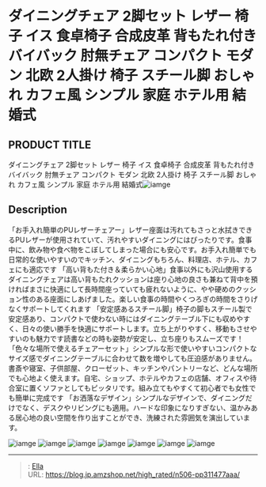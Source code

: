 # ダイニングチェア 2脚セット レザー 椅子 イス 食卓椅子 合成皮革 背もたれ付き バイバック 肘無チェア コンパクト モダン 北欧 2人掛け 椅子 スチール脚 おしゃれ カフェ風 シンプル 家庭 ホテル用 結婚式


## PRODUCT TITLE 

ダイニングチェア 2脚セット レザー 椅子 イス 食卓椅子 合成皮革 背もたれ付き バイバック 肘無チェア コンパクト モダン 北欧 2人掛け 椅子 スチール脚 おしゃれ カフェ風 シンプル 家庭 ホテル用 結婚式![iamge](https://b2bfiles1.gigab2b.cn/image/wkseller/7404/餐桌椅/20210711_742cbb4ee40b70b10f9cf105fd0ab891.jpg)

## Description

「お手入れ簡単のPUレザーチェアー」レザー座面は汚れてもさっと水拭きできるPUレザーが使用されていて、汚れやすいダイニングにはぴったりです。食事中に、飲み物や食べ物をこぼしてしまった場合にも安心です。お手入れ簡単でも日常的な使いやすいのでキッチン、ダイニングもちろん、料理店、ホテル、カフェにも適応です
「高い背もた付き＆柔らかい心地」食事以外にも沢山使用するダイニングチェアは高い背もたれクッションは座り心地の良さも兼ねて背中を預ければまさに快適にして長時間座っていても疲れないように、やや硬めのクッション性のある座面にしあげました。楽しい食事の時間やくつろぎの時間をさりげなくサポートしてくれます
「安定感あるスチール脚」椅子の脚もスチール製で安定感あり、コンパクトで使わない時にはダイニングテーブル下にも収めやすく、日々の使い勝手を快適にサポートします。立ち上がりやすく、移動もさせやすいのも魅力です読書などの時も姿勢が安定し、立ち座りもスムーズです！
「色々な場所で使えるチェアーセット」シンプルな形で使いやすいコンパクトなサイズ感でダイニングテーブルに合わせて数を増やしても圧迫感がありません。書斎や寝室、子供部屋、クローゼット、キッチンやパントリーなど、どんな場所でも心地よく使えます。自宅、ショップ、ホテルやカフェの店舗、オフィスや待合室に置くソファとしてもピッタリです。組み立てもやすくて初心者でも女性でも簡単に完成です
「お洒落なデザイン」シンプルなデザインで、ダイニングだけでなく、デスクやリビングにも適用。ハードな印象になりすぎない、温かみある居心地の良い空間を作り出すことができ、洗練された雰囲気を演出しています。





![iamge](https://b2bfiles1.gigab2b.cn/image/wkseller/7404/20221227_c8a3d9df224e32d18252a69333b46ea7.jpg)
![iamge](https://b2bfiles1.gigab2b.cn/image/wkseller/7404/20221227_8ad72b3208bb7bef3b1200915a5d248e.jpg)
![iamge](https://b2bfiles1.gigab2b.cn/image/wkseller/7404/20221227_f8fada0087385deae6d2cae4595e56d0.jpg)
![iamge](https://b2bfiles1.gigab2b.cn/image/wkseller/7404/餐桌椅/20210711_aca0210760f23fc031ce1abcaf452c77.jpg)
![iamge](https://b2bfiles1.gigab2b.cn/image/wkseller/7404/20220817_76b7edcc5b33a97af8f0dc142fbe02c8.jpg)
![iamge](https://b2bfiles1.gigab2b.cn/image/wkseller/7404/20220817_bc4b90532b07d1988df84d6c0da051ba.jpg)
![iamge](nan)


---

> : [Ella](https://blog.jp.amzshop.net/)  
> URL: https://blog.jp.amzshop.net/high_rated/n506-pp311477aaa/  

